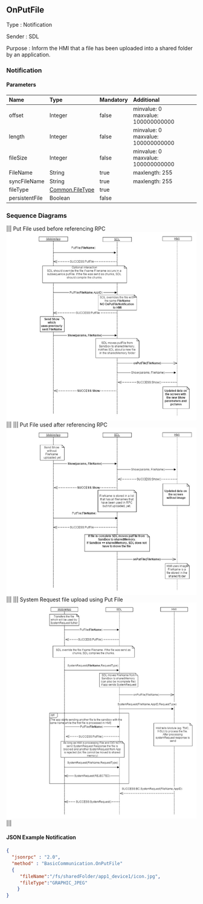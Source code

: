 ## OnPutFile

Type
: Notification

Sender
: SDL

Purpose
: Inform the HMI that a file has been uploaded into a shared folder by an application.

### Notification

#### Parameters

|Name|Type|Mandatory|Additional|
|:---|:---|:--------|:---------|
|offset|Integer|false|minvalue: 0<br>maxvalue: 100000000000|
|length|Integer|false|minvalue: 0<br>maxvalue: 100000000000|
|fileSize|Integer|false|minvalue: 0<br>maxvalue: 100000000000|
|FileName|String|true|maxlength: 255|
|syncFileName|String|true|maxlength: 255|
|fileType|[Common.FileType](../../Common/Enums/index.md#filetype)|true||
|persistentFile|Boolean|false||

### Sequence Diagrams
|||
Put File used before referencing RPC
![OnPutFile](./assets/OnPutFileBeforeRPC.png)
|||
|||
Put File used after referencing RPC
![OnPutFile](./assets/OnPutFileAfterRPC.png)
|||
|||
System Request file upload using Put File
![OnPutFile](./assets/OnPutFileSystemRequest.png)
|||

#### JSON Example Notification
```json
{
  "jsonrpc" : "2.0",
  "method" : "BasicCommunication.OnPutFile"
  {
     "fileName":"/fs/sharedFolder/app1_device1/icon.jpg",
     "fileType":"GRAPHIC_JPEG"
    }
}
```
